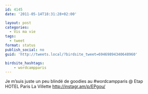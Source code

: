 ```yaml
---
id: 4145
date: '2011-05-14T18:31:28+02:00'

layout: post
categories:
  - Vis ma vie
tags:
  - tweet
format: status
publish_social: no
guid: 'http://tweets.local/?birdsite_tweet=69469894340648960'

birdsite_hashtags:
    - wordcampparis
---
```


Je m’suis juste un peu blindé de goodies au #wordcampparis @ Etap HOTEL Paris La Villette http://instagr.am/p/EPgou/